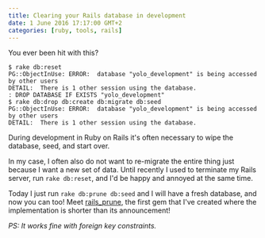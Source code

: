 ```yaml
---
title: Clearing your Rails database in development
date: 1 June 2016 17:17:00 GMT+2
categories: [ruby, tools, rails]
---
```


You ever been hit with this?

``` shell
$ rake db:reset
PG::ObjectInUse: ERROR:  database "yolo_development" is being accessed by other users
DETAIL:  There is 1 other session using the database.
: DROP DATABASE IF EXISTS "yolo_development"
$ rake db:drop db:create db:migrate db:seed
PG::ObjectInUse: ERROR:  database "yolo_development" is being accessed by other users
DETAIL:  There is 1 other session using the database.
```

During development in Ruby on Rails it's often necessary to wipe the database,
seed, and start over.

In my case, I often also do not want to re-migrate the entire thing just because
I want a new set of data. Until recently I used to terminate my Rails server, run
`rake db:reset`, and I'd be happy and annoyed at the same time.

Today I just run `rake db:prune db:seed` and I will have a fresh database, and
now you can too! Meet [rails_prune](https://github.com/Burgestrand/rails_prune),
the first gem that I've created where the implementation is shorter than its announcement!

*PS: It works fine with foreign key constraints.*
